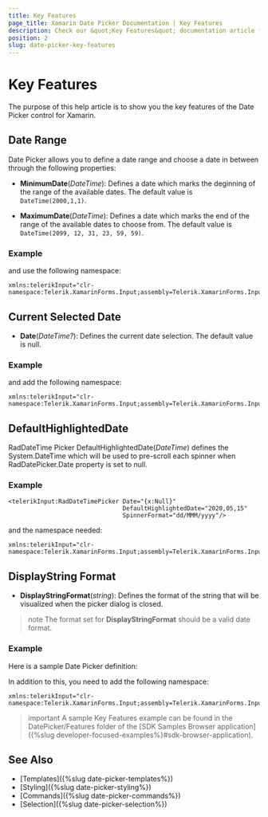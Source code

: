 ```yaml
---
title: Key Features
page_title: Xamarin Date Picker Documentation | Key Features
description: Check our &quot;Key Features&quot; documentation article for Telerik DatePicker for Xamarin control.
position: 2
slug: date-picker-key-features
---
```


# Key Features

The purpose of this help article is to show you the key features of the Date Picker control for Xamarin. 

## Date Range

Date Picker allows you to define a date range and choose a date in between through the following properties:

* **MinimumDate**(*DateTime*): Defines a date which marks the deginning of the range of the available dates. The default value is `DateTime(2000,1,1)`.

* **MaximumDate**(*DateTime*): Defines a date which marks the end of the range of the available dates to choose from. The default value is `DateTime(2099, 12, 31, 23, 59, 59)`.

### Example

<snippet id='datepicker-keyfeatures-minmaxdate' />

and use the following namespace:

```XAML
xmlns:telerikInput="clr-namespace:Telerik.XamarinForms.Input;assembly=Telerik.XamarinForms.Input"
```

## Current Selected Date

* **Date**(*DateTime?*): Defines the current date selection. The default value is null.

### Example 

<snippet id='datepicker-keyfeatures-date-spinnerformat' />

and add the following namespace:

```XAML
xmlns:telerikInput="clr-namespace:Telerik.XamarinForms.Input;assembly=Telerik.XamarinForms.Input"
```

## DefaultHighlightedDate

RadDateTime Picker DefaultHighlightedDate(*DateTime*) defines the System.DateTime which will be used to pre-scroll each spinner when RadDatePicker.Date property is set to null.

### Example

```XAML
<telerikInput:RadDateTimePicker Date="{x:Null}"
                                DefaultHighlightedDate="2020,05,15"
                                SpinnerFormat="dd/MMM/yyyy"/>
```

and the namespace needed:

```XAML
xmlns:telerikInput="clr-namespace:Telerik.XamarinForms.Input;assembly=Telerik.XamarinForms.Input"
```

## DisplayString Format

* **DisplayStringFormat**(*string*): Defines the format of the string that will be visualized when the picker dialog is closed. 

>note The format set for **DisplayStringFormat** should be a valid date format. 

### Example

Here is a sample Date Picker definition:

<snippet id='datepicker-keyfeatures-date-defaulthighlighted' />

In addition to this, you need to add the following namespace:

```XAML
xmlns:telerikInput="clr-namespace:Telerik.XamarinForms.Input;assembly=Telerik.XamarinForms.Input"
```

>important A sample Key Features example can be found in the DatePicker/Features folder of the [SDK Samples Browser application]({%slug developer-focused-examples%}#sdk-browser-application).

## See Also

- [Templates]({%slug date-picker-templates%})
- [Styling]({%slug date-picker-styling%})
- [Commands]({%slug date-picker-commands%})
- [Selection]({%slug date-picker-selection%})
